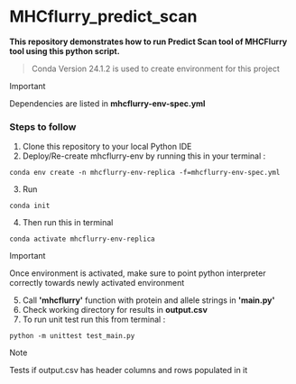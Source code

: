 # MHCflurry_predict_scan
**This repository demonstrates how to run Predict Scan tool of MHCFlurry tool using this python script.**
> Conda Version 24.1.2 is used to create environment for this project

> [!IMPORTANT]
> Dependencies are listed in **mhcflurry-env-spec.yml**

### Steps to follow

1. Clone this repository to your local Python IDE
2. Deploy/Re-create mhcflurry-env by running this in your terminal : 
```console
conda env create -n mhcflurry-env-replica -f=mhcflurry-env-spec.yml
```
3. Run
```console
conda init
```
4. Then run this in terminal
```console
conda activate mhcflurry-env-replica
```
> [!IMPORTANT]
> Once environment is activated, make sure to point python interpreter correctly towards newly activated environment 
5. Call **'mhcflurry'** function with protein and allele strings in **'main.py'**
6.  Check working directory for results in **output.csv**
7. To run unit test run this from terminal :
```console
python -m unittest test_main.py
```
> [!Note]
> Tests if output.csv has header columns and rows populated in it

